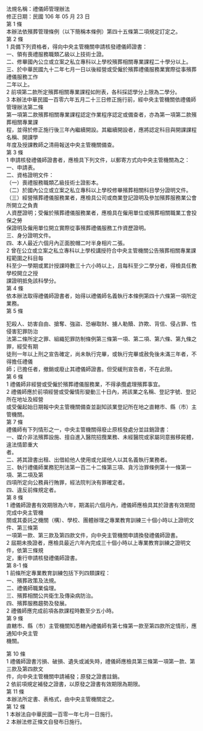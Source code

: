 法規名稱：禮儀師管理辦法  
修正日期：民國 106 年 05 月 23 日  
第 1 條  
本辦法依殯葬管理條例（以下簡稱本條例）第四十五條第二項規定訂定之。  
第 2 條  
1 具備下列資格者，得向中央主管機關申請核發禮儀師證書：  
一、領有喪禮服務職類乙級以上技術士證。  
二、修畢國內公立或立案之私立專科以上學校殯葬相關專業課程二十學分以上。  
三、於中華民國九十二年七月一日以後經營或受僱於殯葬禮儀服務業實際從事殯葬禮儀服務工作  
二年以上。  
2 前項第二款所定殯葬相關專業課程如附表，各科採認學分上限為二學分。  
3 本辦法中華民國一百零六年五月二十三日修正施行前，經中央主管機關依禮儀師管理辦法第二條  
第一項第二款殯葬相關專業課程認定作業程序認定或備查者，亦為第一項第二款殯葬相關專業課  
程，並得於修正施行後三年內繼續開設。其繼續開設者，應將認定科目與開課課程名稱、開課學  
年度及授課教師之清冊報送中央主管機關備查。  
第 3 條  
1 申請核發禮儀師證書者，應檢具下列文件，以郵寄方式向中央主管機關為之：  
一、申請表。  
二、資格證明文件：  
（一）喪禮服務職類乙級技術士證影本。  
（二）於國內公立或立案之私立專科以上學校修畢殯葬相關科目學分證明文件。  
（三）經營殯葬禮儀服務業者，應檢具公司或商業登記證明及參加殯葬服務業公會所開立之負責  
人資歷證明；受僱於殯葬禮儀服務業者，應檢具在僱用單位或殯葬相關職業工會投保之勞  
保證明及僱用單位開立實際從事殯葬禮儀服務工作資歷證明。  
三、身分證明文件。  
四、本人最近六個月內正面脫帽二吋半身相片二張。  
2 曾在公立或立案之私立專科以上學校講授符合中央主管機關公告殯葬相關專業課程範圍之科目每  
科至少一學期或累計授課時數三十六小時以上，且每科至少二學分者，得檢具任教學校開立之授  
課證明抵免該科學分。  
第 4 條  
依本辦法取得禮儀師證書者，始得以禮儀師名義執行本條例第四十六條第一項所定業務。  
第 5 條  


犯殺人、妨害自由、搶奪、強盜、恐嚇取財、擄人勒贖、詐欺、背信、侵占罪、性侵害犯罪防治  
法第二條所定之罪、組織犯罪防制條例第三條第一項、第二項、第六條、第九條之罪，經受有期  
徒刑一年以上刑之宣告確定，尚未執行完畢，或執行完畢或赦免後未滿三年者，不得擔任禮儀  
師；已擔任者，撤銷或廢止其禮儀師證書。但受緩刑宣告者，不在此限。  
第 6 條  
1 禮儀師非經營或受僱於殯葬禮儀服務業，不得承攬處理殯葬事宜。  
2 禮儀師應於前項經營或受僱情形變動三十日內，將該業之名稱、登記字號、登記所在地址及經營  
或受僱起始日期報中央主管機關備查並副知該業登記所在地之直轄市、縣（市）主管機關。  
第 7 條  
禮儀師有下列情形之一，中央主管機關得廢止原核發處分並註銷證書：  
一、媒介非法殯葬設施、擅自進入醫院招攬業務、未經醫院或家屬同意搬移屍體，違法情節重大  
者。  
二、將其證書出租、出借給他人使用或允諾他人以其名義執行業務者。  
三、執行禮儀師業務犯刑法第一百二十二條第三項、貪污治罪條例第十一條第一項、第二項及第  
四項所定向公務員行賄罪，經法院判決有罪確定者。  
四、違反前條規定者。  
第 8 條  
1 禮儀師證書有效期限為六年，期滿前六個月內，禮儀師應檢具其於證書有效期間完成中央主管機  
關或其委託之機關（構）、學校、團體辦理之專業教育訓練三十個小時以上證明文件、第三條第  
一項第一款、第三款及第四款文件，向中央主管機關申請換發禮儀師證書。  
2 屆期未換證者，應檢具最近六年內完成三十個小時以上專業教育訓練之證明文件，依第三條規  
定，重行申請核發禮儀師證書。  
第 8-1 條  
1 前條所定專業教育訓練包括下列四類課程：  
一、殯葬政策及法規。  
二、禮儀師職業倫理。  
三、殯葬相關公共衛生及傳染病防治。  
四、殯葬服務趨勢及發展。  
2 禮儀師應完成前項各款課程時數至少五小時。  
第 9 條  
直轄市、縣（市）主管機關知悉轄內禮儀師有第七條第一款至第四款所定情形，應通知中央主管  
機關。  


第 10 條  
1 禮儀師證書污損、破損、遺失或滅失時，禮儀師應檢具第三條第一項第一款、第三款及第四款文  
件，向中央主管機關申請補發；原發之證書註銷。  
2 依前項規定補發之證書，以原發之證書有效期限為期限。  
第 11 條  
本辦法所定書、表格式，由中央主管機關定之。  
第 12 條  
1 本辦法自中華民國一百零一年七月一日施行。  
2 本辦法修正條文自發布日施行。  


